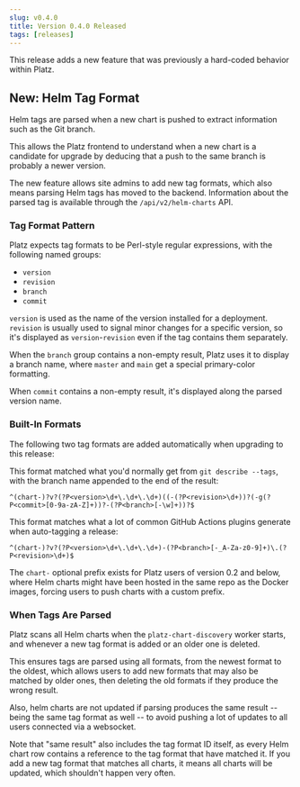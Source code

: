 ```yaml
---
slug: v0.4.0
title: Version 0.4.0 Released
tags: [releases]
---
```


This release adds a new feature that was previously a hard-coded behavior within Platz.

<!-- truncate -->

## New: Helm Tag Format

Helm tags are parsed when a new chart is pushed to extract information such as the Git branch.

This allows the Platz frontend to understand when a new chart is a candidate for upgrade by deducing that a push to the same branch is probably a newer version.

The new feature allows site admins to add new tag formats, which also means parsing Helm tags has moved to the backend. Information about the parsed tag is available through the `/api/v2/helm-charts` API.

### Tag Format Pattern

Platz expects tag formats to be Perl-style regular expressions, with the following named groups:

* `version`
* `revision`
* `branch`
* `commit`

`version` is used as the name of the version installed for a deployment. `revision` is usually used to signal minor changes for a specific version, so it's displayed as `version`-`revision` even if the tag contains them separately.

When the `branch` group contains a non-empty result, Platz uses it to display a branch name, where `master` and `main` get a special primary-color formatting.

When `commit` contains a non-empty result, it's displayed along the parsed version name.

### Built-In Formats

The following two tag formats are added automatically when upgrading to this release:

This format matched what you'd normally get from `git describe --tags`, with the branch name appended to the end of the result:

```regex
^(chart-)?v?(?P<version>\d+\.\d+\.\d+)((-(?P<revision>\d+))?(-g(?P<commit>[0-9a-zA-Z]+))?-(?P<branch>[-\w]+))?$
```

This format matches what a lot of common GitHub Actions plugins generate when auto-tagging a release:

```regex
^(chart-)?v?(?P<version>\d+\.\d+\.\d+)-(?P<branch>[-_A-Za-z0-9]+)\.(?P<revision>\d+)$
```

The `chart-` optional prefix exists for Platz users of version 0.2 and below, where Helm charts might have been hosted in the same repo as the Docker images, forcing users to push charts with a custom prefix.

### When Tags Are Parsed

Platz scans all Helm charts when the `platz-chart-discovery` worker starts, and whenever a new tag format is added or an older one is deleted.

This ensures tags are parsed using all formats, from the newest format to the oldest, which allows users to add new formats that may also be matched by older ones, then deleting the old formats if they produce the wrong result.

Also, helm charts are not updated if parsing produces the same result -- being the same tag format as well -- to avoid pushing a lot of updates to all users connected via a websocket.

Note that "same result" also includes the tag format ID itself, as every Helm chart row contains a reference to the tag format that have matched it. If you add a new tag format that matches all charts, it means all charts will be updated, which shouldn't happen very often.
